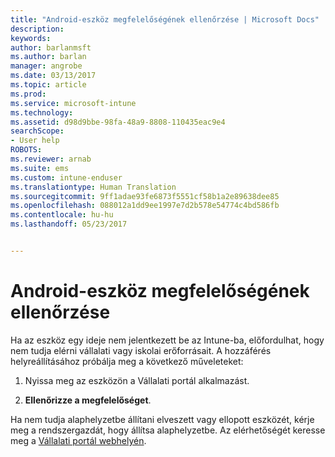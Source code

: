 ```yaml
---
title: "Android-eszköz megfelelőségének ellenőrzése | Microsoft Docs"
description: 
keywords: 
author: barlanmsft
ms.author: barlan
manager: angrobe
ms.date: 03/13/2017
ms.topic: article
ms.prod: 
ms.service: microsoft-intune
ms.technology: 
ms.assetid: d98d9bbe-98fa-48a9-8808-110435eac9e4
searchScope:
- User help
ROBOTS: 
ms.reviewer: arnab
ms.suite: ems
ms.custom: intune-enduser
ms.translationtype: Human Translation
ms.sourcegitcommit: 9ff1adae93fe6873f5551cf58b1a2e89638dee85
ms.openlocfilehash: 088012a1dd9ee1997e7d2b578e54774c4bd586fb
ms.contentlocale: hu-hu
ms.lasthandoff: 05/23/2017


---
```


# <a name="check-compliance-on-your-android-device"></a>Android-eszköz megfelelőségének ellenőrzése

Ha az eszköz egy ideje nem jelentkezett be az Intune-ba, előfordulhat, hogy nem tudja elérni vállalati vagy iskolai erőforrásait. A hozzáférés helyreállításához próbálja meg a következő műveleteket:

1. Nyissa meg az eszközön a Vállalati portál alkalmazást.

2. **Ellenőrizze a megfelelőséget**.

Ha nem tudja alaphelyzetbe állítani elveszett vagy ellopott eszközét, kérje meg a rendszergazdát, hogy állítsa alaphelyzetbe. Az elérhetőségét keresse meg a [Vállalati portál webhelyén](http://portal.manage.microsoft.com).


